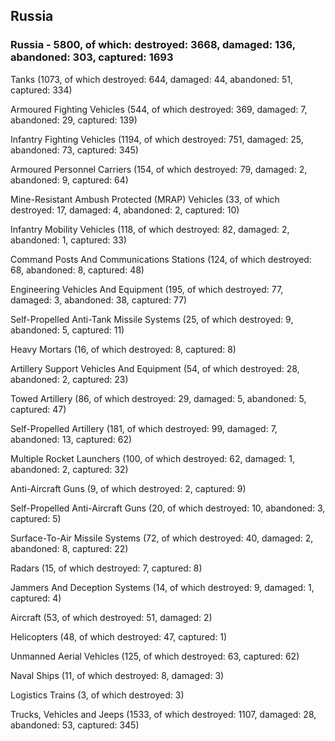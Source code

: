 
 
 ## Russia
 
 ### Russia - 5800, of which: destroyed: 3668, damaged: 136, abandoned: 303, captured: 1693

 

 

 Tanks (1073, of which destroyed: 644, damaged: 44, abandoned: 51, captured: 334)

 Armoured Fighting Vehicles (544, of which destroyed: 369, damaged: 7, abandoned: 29, captured: 139)

 Infantry Fighting Vehicles (1194, of which destroyed: 751, damaged: 25, abandoned: 73, captured: 345)

 Armoured Personnel Carriers (154, of which destroyed: 79, damaged: 2, abandoned: 9, captured: 64)

 Mine-Resistant Ambush Protected (MRAP) Vehicles (33, of which destroyed: 17, damaged: 4, abandoned: 2, captured: 10)

 Infantry Mobility Vehicles (118, of which destroyed: 82, damaged: 2, abandoned: 1, captured: 33)

 Command Posts And Communications Stations (124, of which destroyed: 68, abandoned: 8, captured: 48)

 Engineering Vehicles And Equipment (195, of which destroyed: 77, damaged: 3, abandoned: 38, captured: 77)

 Self-Propelled Anti-Tank Missile Systems (25, of which destroyed: 9, abandoned: 5, captured: 11)

 Heavy Mortars (16, of which destroyed: 8, captured: 8)

 Artillery Support Vehicles And Equipment (54, of which destroyed: 28, abandoned: 2, captured: 23)

 Towed Artillery (86, of which destroyed: 29, damaged: 5, abandoned: 5, captured: 47)

 Self-Propelled Artillery (181, of which destroyed: 99, damaged: 7, abandoned: 13, captured: 62)

 Multiple Rocket Launchers (100, of which destroyed: 62, damaged: 1, abandoned: 2, captured: 32)

 Anti-Aircraft Guns (9, of which destroyed: 2, captured: 9)

 Self-Propelled Anti-Aircraft Guns (20, of which destroyed: 10, abandoned: 3, captured: 5)

 Surface-To-Air Missile Systems (72, of which destroyed: 40, damaged: 2, abandoned: 8, captured: 22)

 Radars (15, of which destroyed: 7, captured: 8)

 Jammers And Deception Systems (14, of which destroyed: 9, damaged: 1, captured: 4)

 Aircraft (53, of which destroyed: 51, damaged: 2)

 Helicopters (48, of which destroyed: 47, captured: 1)

 Unmanned Aerial Vehicles (125, of which destroyed: 63, captured: 62)

 Naval Ships (11, of which destroyed: 8, damaged: 3)

 Logistics Trains (3, of which destroyed: 3)

 Trucks, Vehicles and Jeeps (1533, of which destroyed: 1107, damaged: 28, abandoned: 53, captured: 345)

